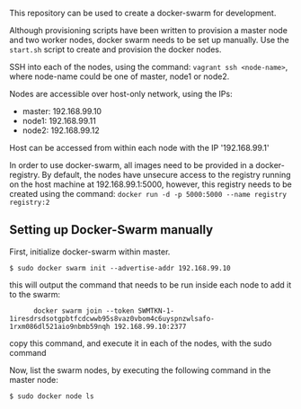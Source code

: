 This repository can be used to create a docker-swarm for development.

Although provisioning scripts have been written to provision a master node and
two worker nodes, docker swarm needs to be set up manually. Use the
```start.sh``` script to create and provision the docker nodes.

SSH into each of the nodes, using the command: ```vagrant ssh <node-name>```,
where node-name could be one of master, node1 or node2.

Nodes are accessible over host-only network, using the IPs:

- master: 192.168.99.10
- node1: 192.168.99.11
- node2: 192.168.99.12

Host can be accessed from within each node with the IP '192.168.99.1'

In order to use docker-swarm, all images need to be provided in a
docker-registry. By default, the nodes have unsecure access to the registry
running on the host machine at 192.168.99.1:5000, however, this registry needs
to be created using the command:
```docker run -d -p 5000:5000 --name registry registry:2```

## Setting up Docker-Swarm manually

First, initialize docker-swarm within master.

```
$ sudo docker swarm init --advertise-addr 192.168.99.10
```

this will output the command that needs to be run inside each node to add it to
the swarm:
```
      docker swarm join --token SWMTKN-1-1iresdrsdsotgpbtfcdcwwb95s8vaz0vbom4c6uyspnzwlsafo-1rxm086dl521aio9nbmb59nqh 192.168.99.10:2377
```

copy this command, and execute it in each of the nodes, with the sudo command

Now, list the swarm nodes, by executing the following command in the master node:

```
$ sudo docker node ls
```
